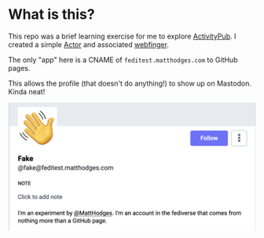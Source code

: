 # What is this?

This repo was a brief learning exercise for me to explore [ActivityPub](https://www.w3.org/TR/activitypub/). I created a simple [Actor](https://www.w3.org/TR/activitypub/#actors) and associated [webfinger](https://webfinger.net/).

The only "app" here is a CNAME of `feditest.matthodges.com` to GitHub pages.

This allows the profile (that doesn't do anything!) to show up on Mastodon. Kinda neat!

![Mastodon screenshot](https://raw.githubusercontent.com/hodgesmr/feditest.matthodges.com/main/screenshot.png)